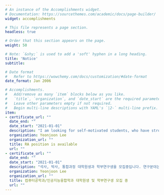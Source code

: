 ```yaml
---
# An instance of the Accomplishments widget.
# Documentation: https://sourcethemes.com/academic/docs/page-builder/
widget: accomplishments

# This file represents a page section.
headless: true

# Order that this section appears on the page.
weight: 50

# Note: `&shy;` is used to add a 'soft' hyphen in a long heading.
title: 'Notice'
subtitle:

# Date format
#   Refer to https://wowchemy.com/docs/customization/#date-format
date_format: Jan 2006

# Accomplishments.
#   Add/remove as many `item` blocks below as you like.
#   `title`, `organization`, and `date_start` are the required parameters.
#   Leave other parameters empty if not required.
#   Begin multi-line descriptions with YAML's `|2-` multi-line prefix.
item:
- certificate_url: ""
  date_end: ""
  date_start: "2021-01-01"
  description: "I am looking for self-motivated students, who have strong interests in computer security, cyber crime or threat intelligence. If you are interested, please send me an Email with your CV."
  organization: Yeonjoon Lee
  organization_url: ""
  title: RA position is available
  url: ""
- certificate_url: ""
  date_end: ""
  date_start: "2021-01-01"
  description: "석사, 박사, 통합과정 대학원생과 학부연구생을 모집중입니다. 연구분야는 주로 시스템 (IoT, 모바일 등) 보안, 어플리케이션 보안, 사이버 범죄 (Cyber Crime), Usable Security (HCI with Computer Security) 이며, 해당 분야의 다양한 보안문제를 역공학, 포렌식, 인공지능/기계학습 (Machine learning-SVM, CNN, RNN 등), 자연어 처리 (NLP), 빅데이터 분석, 신호처리 (Signal Processing) 등의 기술을 이용하여 연구합니다. 관심있는 학생들의 많은 지원 부탁드립니다. 그 외 문의사항이나 교수님 면담의 경우는 contact 를 참고하시기 바랍니다."
  organization: Yeonjoon Lee
  organization_url: ""
  title: 컴퓨터공학과/인공지능융합학과 대학원생 및 학부연구생 모집 중
  url: ""
---
```

